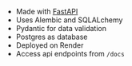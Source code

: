 * Made with [FastAPI](https://fastapi.tiangolo.com/)
* Uses Alembic and SQLALchemy
* Pydantic for data validation
* Postgres as database
* Deployed on Render
* Access api endpoints from `/docs`
